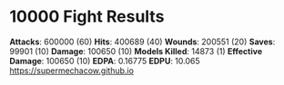 # 10000 Fight Results
**Attacks**: 600000 (60)
**Hits**: 400689 (40)
**Wounds**: 200551 (20)
**Saves**: 99901 (10)
**Damage**: 100650 (10)
**Models Killed**: 14873 (1)
**Effective Damage**: 100650 (10)
**EDPA**: 0.16775
**EDPU**: 10.065
https://supermechacow.github.io
